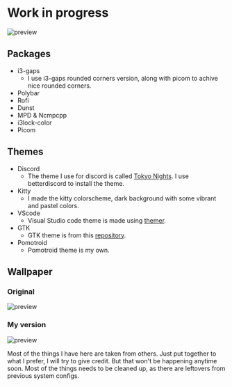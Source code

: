# Work in progress

![preview](https://i.imgur.com/oFDikYp.png)

## Packages
- i3-gaps
    - I use i3-gaps rounded corners version, along with picom to achive nice rounded corners.
- Polybar
- Rofi
- Dunst
- MPD & Ncmpcpp
- i3lock-color
- Picom
## Themes
- Discord
    - The theme I use for discord is called [Tokyo Nights](https://betterdiscord.app/theme/Tokyo%20Night). I use betterdiscord to install the theme.
- Kitty
    - I made the kitty colorscheme, dark background with some vibrant and pastel colors. 
- VScode
    - Visual Studio code theme is made using [themer](https://themer.dev/).
- GTK
    - GTK theme is from this [repository](https://github.com/koiosdev/Tokyo-Night-Linux).
- Pomotroid
    - Pomotroid theme is my own.

## Wallpaper
### Original
![preview](https://i.imgur.com/37VOeeT.jpg)
### My version
![preview](https://i.imgur.com/6c0GfDD.png)

Most of the things I have here are taken from others. Just put together to what I prefer, I will try to give credit.
But that won't be happening anytime soon. Most of the things needs to be cleaned up, as there are leftovers from previous system configs. 

